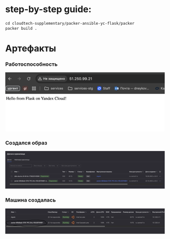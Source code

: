 # step-by-step guide:

```
cd cloudtech-supplementary/packer-ansible-yc-flask/packer
packer build .
```

# Артефакты
### Работоспособность
![Работоспособность](image.png)
### Создался образ
![Образ](image-1.png)
### Машина создалась
![Машинка появилась](<Снимок экрана 2025-10-23 в 23.38.02.png>)